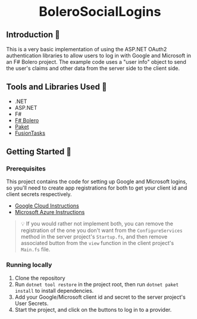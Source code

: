 <h1 align="center" style="display: block; font-size: 2.5em; font-weight: bold">BoleroSocialLogins</h1>

## Introduction 📌

This is a very basic implementation of using the ASP.NET OAuth2 authentication libraries to allow users to log in with Google and Microsoft in an F# Bolero project. The example code uses a "user info" object to send the user's claims and other data from the server side to the client side.

## Tools and Libraries Used 📌

* .NET
* ASP.NET
* F#
* [F# Bolero](https://fsbolero.io/)
* [Paket](https://fsprojects.github.io/Paket/)
* [FusionTasks](https://github.com/kekyo/FSharp.Control.FusionTasks)

## Getting Started 📌 

### Prerequisites
This project contains the code for setting up Google and Microsoft logins, so you'll need to create app registrations for both to get your client id and client secrets respectively.

* [Google Cloud Instructions](https://support.google.com/cloud/answer/6158849)
* [Microsoft Azure Instructions](https://learn.microsoft.com/en-us/entra/identity-platform/quickstart-register-app)

> 💡 If you would rather not implement both, you can remove the registration of the one you don't want from the `ConfigureServices` method in the server project's `Startup.fs`, and then remove associated button from the `view` function in the client project's `Main.fs` file.

### Running locally
1. Clone the repository
2. Run `dotnet tool restore` in the project root, then run `dotnet paket install` to install dependencies.
3. Add your Google/Microsoft client id and secret to the server project's User Secrets.
4. Start the project, and click on the buttons to log in to a provider.
